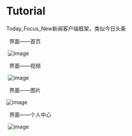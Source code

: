 # Tutorial

Today_Focus_New新闻客户端框架，类似今日头条
   
   界面——首页
      
      
  ![image](https://github.com/feibaichen/Today_Focus_New/blob/master/1.jpg) 
              
              
   界面——视频
          
          
  ![image](https://github.com/feibaichen/Today_Focus_New/blob/master/2.jpg) 
              
              
   界面——图片   
      
      
  ![image](https://github.com/feibaichen/Today_Focus_New/blob/master/3.jpg) 
                   
                   
   界面——个人中心
   
  ![image](https://github.com/feibaichen/Today_Focus_New/blob/master/4.jpg) 
